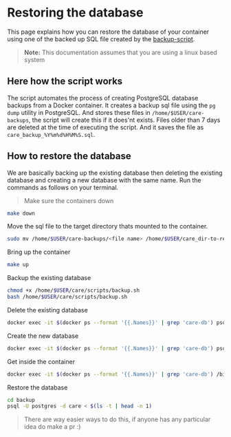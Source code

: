 # Restoring the database
This page explains how you can restore the database of your container using one of 
the backed up SQL file created by the [backup-script](https://github.com/dumbstertruck3/care/blob/docker_backup/scripts/backup.sh).
> **Note:** This documentation assumes that you are using a linux based system
## Here how the script works
The script automates the process of creating PostgreSQL database backups from
a Docker container. It creates a backup sql file using the `pg dump` utility in PostgreSQL.
And stores these files in `/home/$USER/care-backups`, the script will create this if it does'nt exists. Files older than 7 days are deleted at
the time of executing the script. And it saves the file as `care_backup_%Y%m%d%H%M%S.sql`.

## How to restore the database
We are basically backing up the existing database then deleting the existing database and creating a new database with the same name. Run the commands as follows on your terminal.
> Make sure the containers down
```bash
make down
```
Move the sql file to the target directory thats mounted to the container.
```bash
sudo mv /home/$USER/care-backups/<file name> /home/$USER/care_dir-to-read
```
Bring up the container
```bash
make up
```
Backup the existing database
```bash
chmod +x /home/$USER/care/scripts/backup.sh
bash /home/$USER/care/scripts/backup.sh
```
Delete the existing database
```bash
docker exec -it $(docker ps --format '{{.Names}}' | grep 'care-db') psql -U postgres -c "CREATE DATABASE care;"
```
Create the new database
```bash
docker exec -it $(docker ps --format '{{.Names}}' | grep 'care-db') psql -U postgres -c "CREATE DATABASE care;"
```
Get inside the container
```bash
docker exec -it $(docker ps --format '{{.Names}}' | grep 'care-db') /bin/bash
```
Restore the database
```bash
cd backup
psql -U postgres -d care < $(ls -t | head -n 1)
```
> There are way easier ways to do this, if anyone has any particular idea do make a pr :)
